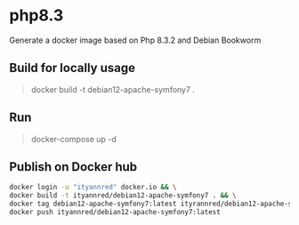 # php8.3
Generate a docker image based on Php 8.3.2 and Debian Bookworm

## Build for locally usage
> docker build -t debian12-apache-symfony7 .

## Run
> docker-compose up -d

## Publish on Docker hub
```bash
docker login -u "ityannred" docker.io && \
docker build -t ityannred/debian12-apache-symfony7 . && \
docker tag debian12-apache-symfony7:latest ityrannred/debian12-apache-symfony7:latest && \
docker push ityannred/debian12-apache-symfony7:latest
```
